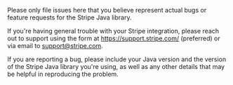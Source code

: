Please only file issues here that you believe represent actual bugs or feature requests for the Stripe Java library.

If you're having general trouble with your Stripe integration, please reach out to support using the form at https://support.stripe.com/ (preferred) or via email to support@stripe.com.

If you are reporting a bug, please include your Java version and the version of the Stripe Java library you're using, as well as any other details that may be helpful in reproducing the problem.
